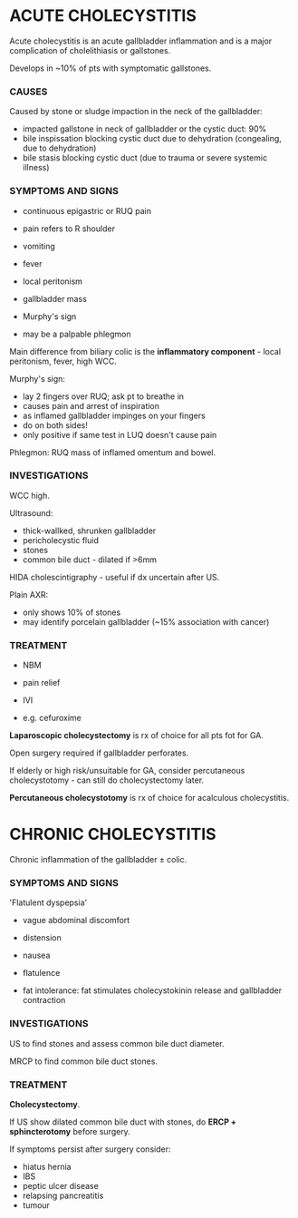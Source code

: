 # ACUTE CHOLECYSTITIS

Acute cholecystitis is an acute gallbladder inflammation and is a major complication of cholelithiasis or gallstones.

Develops in ~10% of pts with symptomatic gallstones.

### CAUSES

Caused by stone or sludge impaction in the neck of the gallbladder:

- impacted gallstone in neck of gallbladder or the cystic duct: 90%
- bile inspissation blocking cystic duct due to dehydration (congealing, due to dehydration)
- bile stasis blocking cystic duct (due to trauma or severe systemic illness)

### SYMPTOMS AND SIGNS

- continuous epigastric or RUQ pain

- pain refers to R shoulder

- vomiting

- fever

- local peritonism

- gallbladder mass

- Murphy's sign

- may be a palpable phlegmon

Main difference from biliary colic is the **inflammatory component** - local peritonism, fever, high WCC.

Murphy's sign:

- lay 2 fingers over RUQ; ask pt to breathe in
- causes pain and arrest of inspiration
- as inflamed gallbladder impinges on your fingers
- do on both sides!
- only positive if same test in LUQ doesn't cause pain

Phlegmon: RUQ mass of inflamed omentum and bowel.

### INVESTIGATIONS

WCC high.

Ultrasound:

- thick-wallked, shrunken gallbladder
- pericholecystic fluid
- stones
- common bile duct - dilated if >6mm

HIDA cholescintigraphy - useful if dx uncertain after US.

Plain AXR:
- only shows 10% of stones
- may identify porcelain gallbladder (~15% association with cancer)



### TREATMENT

- NBM

- pain relief

- IVI

- e.g. cefuroxime

**Laparoscopic cholecystectomy** is rx of choice for all pts fot for GA.

Open surgery required if gallbladder perforates.

If elderly or high risk/unsuitable for GA, consider percutaneous cholecystotomy - can still do cholecystectomy later.

**Percutaneous cholecystotomy** is rx of choice for acalculous cholecystitis.

# CHRONIC CHOLECYSTITIS

Chronic inflammation of the gallbladder ± colic.

### SYMPTOMS AND SIGNS

'Flatulent dyspepsia'

- vague abdominal discomfort

- distension

- nausea

- flatulence

- fat intolerance: fat stimulates cholecystokinin release and gallbladder contraction

### INVESTIGATIONS

US to find stones and assess common bile duct diameter.

MRCP to find common bile duct stones.

### TREATMENT

**Cholecystectomy**.

If US show dilated common bile duct with stones, do **ERCP + sphincterotomy** before surgery.

If symptoms persist after surgery consider:

- hiatus hernia
- IBS
- peptic ulcer disease
- relapsing pancreatitis
- tumour